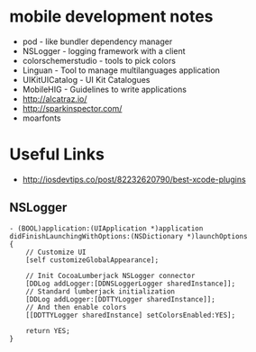 mobile development notes 
========================



* pod - like bundler dependency manager
* NSLogger - logging framework with a client 
* colorschemerstudio - tools to pick colors 
* Linguan - Tool to manage multilanguages application
* UIKitUICatalog - UI Kit Catalogues
* MobileHIG - Guidelines to write applications
* http://alcatraz.io/
* http://sparkinspector.com/
* moarfonts

# Useful Links 
* http://iosdevtips.co/post/82232620790/best-xcode-plugins


## NSLogger
```
- (BOOL)application:(UIApplication *)application didFinishLaunchingWithOptions:(NSDictionary *)launchOptions
{
    // Customize UI
    [self customizeGlobalAppearance];
    
    // Init CocoaLumberjack NSLogger connector
    [DDLog addLogger:[DDNSLoggerLogger sharedInstance]];
    // Standard lumberjack initialization
    [DDLog addLogger:[DDTTYLogger sharedInstance]];
    // And then enable colors
    [[DDTTYLogger sharedInstance] setColorsEnabled:YES];
    
    return YES;
}
```
